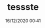 ---
    status: 'published'
    title: 'tessste'
    date: '16/12/2020 00:41'
    excerpt: 'lucasasa'
---